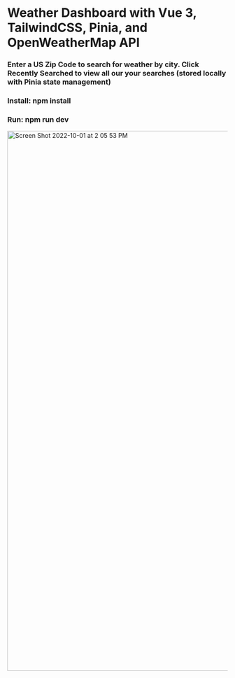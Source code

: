 # Weather Dashboard with Vue 3, TailwindCSS, Pinia, and OpenWeatherMap API

### Enter a US Zip Code to search for weather by city. Click Recently Searched to view all our your searches (stored locally with Pinia state management)

### Install: npm install

### Run: npm run dev

<img width="1235" alt="Screen Shot 2022-10-01 at 2 05 53 PM" src="https://user-images.githubusercontent.com/49799116/193424625-d5d639df-0fb2-4e4d-a744-968c7917e36d.png">
